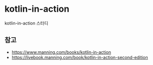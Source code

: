 # kotlin-in-action

kotlin-in-action 스터디

## 참고

- https://www.manning.com/books/kotlin-in-action
- https://livebook.manning.com/book/kotlin-in-action-second-edition

